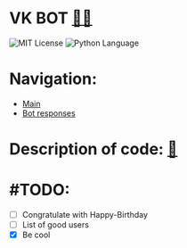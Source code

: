 # VK BOT [👩‍💻](https://github.com/EnjiRouz/VK-Auto-Reply-Bot)
<img src="https://img.shields.io/github/license/mightyK1ngRichard/IU5?color=brightgreen" alt="MIT License"> <img src="https://img.shields.io/badge/language-Python-green.svg" alt="Python Language">

# Navigation:
- [Main](https://github.com/IU5-BOT/VK-BOT/blob/main/main.py)
- [Bot responses](https://github.com/IU5-BOT/VK-BOT/blob/main/longpoll_bot.py)

# Description of code: [📕](https://github.com/IU5-BOT/VK-BOT/blob/main/Description.md)

# #TODO: 
- [ ] Congratulate with Happy-Birthday
- [ ] List of good users
- [X] Be cool
